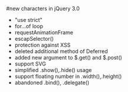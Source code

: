 #new characters in jQuery 3.0 

* "use strict"
* for...of loop
* requestAnimationFrame
* escapSelector()
* protection against XSS
* deleted additional method of Deferred
* added new argument to $.get() and $.post()
* support SVG 
* simplified .show(),.hide() usage
* support floating number in .width(),.height()
* abandoned .bind(), .delegate()
